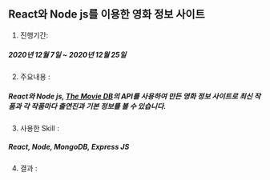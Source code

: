 ## React와 Node js를 이용한 영화 정보 사이트

1. 진행기간: 
##### 2020년 12월 7일 ~ 2020년 12월 25일
2. 주요내용 : 
##### React와 Node js, [The Movie DB](https://www.themoviedb.org/?language=ko)의 API를 사용하여 만든 영화 정보 사이트로 최신 작품과 각 작품마다 출연진과 기본 정보를 볼 수 있습니다.
3. 사용한 Skill : 
##### React, Node, MongoDB, Express JS 
4. 결과 : 
